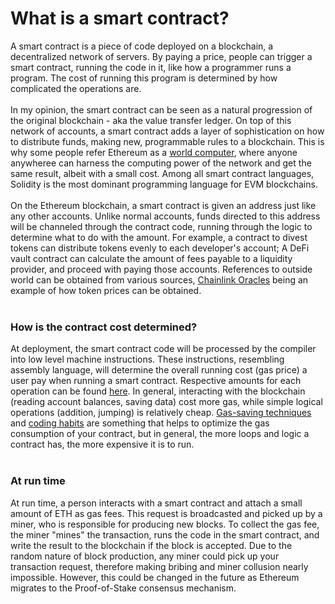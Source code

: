 # What is a smart contract?

A smart contract is a piece of code deployed on a blockchain, a decentralized network of servers. By paying a price, people can trigger a smart contract, running the code in it, like how a programmer runs a program. The cost of running this program is determined by how complicated the operations are.<br/><br/>
In my opinion, the smart contract can be seen as a natural progression of the original blockchain - aka the value transfer ledger. On top of this network of accounts, a smart contract adds a layer of sophistication on how to distribute funds, making new, programmable rules to a blockchain. This is why some people refer Ethereum as a <a href="https://consensys.net/blog/news/programmable-blockchains-in-context-ethereum-smart-contracts-and-the-world-computer/">world computer</a>, where anyone anywheree can harness the computing power of the network and get the same result, albeit with a small cost. Among all smart contract languages, Solidity is the most dominant programming language for EVM blockchains.<br/><br/>
On the Ethereum blockchain, a smart contract is given an address just like any other accounts. Unlike normal accounts, funds directed to this address will be channeled through the contract code, running through the logic to determine what to do with the amount. For example, a contract to divest tokens can distribute tokens evenly to each developer's account; A DeFi vault contract can calculate the amount of fees payable to a liquidity provider, and proceed with paying those accounts. References to outside world can be obtained from various sources, [Chainlink Oracles](https://data.chain.link/ethereum/mainnet/crypto-usd/eth-usd) being an example of how token prices can be obtained.
<br/><br/>
<h3>How is the contract cost determined?</h3>
At deployment, the smart contract code will be processed by the compiler into low level machine instructions. These instructions, resembling assembly language, will determine the overall running cost (gas price) a user pay when running a smart contract. Respective amounts for each operation can be found <a href="https://github.com/crytic/evm-opcodes">here</a>. In general, interacting with the blockchain (reading account balances, saving data) cost more gas, while simple logical operations (addition, jumping) is relatively cheap. <a href="https://www.cs.toronto.edu/~fanl/papers/gas-brain21.pdf">Gas-saving techniques</a> and <a href="https://medium.com/joyso/solidity-save-gas-in-smart-contract-3d9f20626ea4">coding habits</a> are something that helps to optimize the gas consumption of your contract, but in general, the more loops and logic a contract has, the more expensive it is to run.
<br/><br/>
<h3>At run time</h3>
At run time, a person interacts with a smart contract and attach a small amount of ETH as gas fees. This request is broadcasted and picked up by a miner, who is responsible for producing new blocks. To collect the gas fee, the miner "mines" the transaction, runs the code in the smart contract, and write the result to the blockchain if the block is accepted. Due to the random nature of block production, any miner could pick up your transaction request, therefore making bribing and miner collusion nearly impossible. However, this could be changed in the future as Ethereum migrates to the Proof-of-Stake consensus mechanism.
